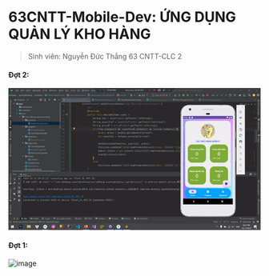 # 63CNTT-Mobile-Dev: ỨNG DỤNG QUẢN LÝ KHO HÀNG
> Sinh viên: Nguyễn Đức Thắng 63 CNTT-CLC 2
> 
#### Đợt 2:
 ![image](https://github.com/Mrk4tsu/Final-Project/blob/develope/Preview/preview2.gif)
#### Đợt 1:
 ![image](https://github.com/Mrk4tsu/QuanLyKhohang/blob/develope/Preview/preview.gif)

